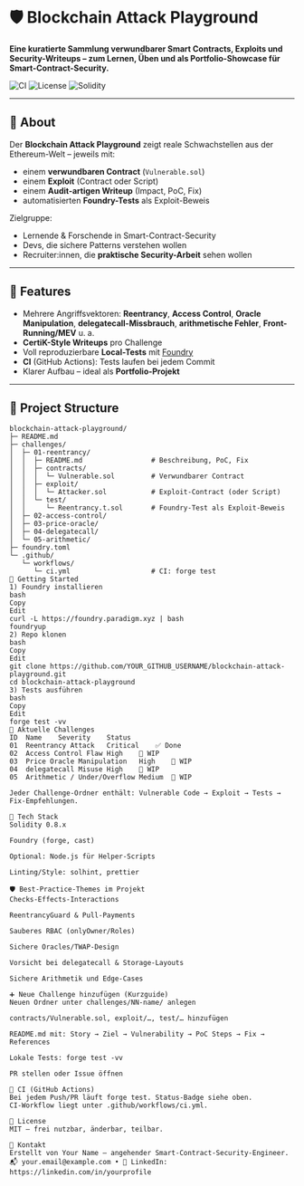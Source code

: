 # 🛡️ Blockchain Attack Playground

**Eine kuratierte Sammlung verwundbarer Smart Contracts, Exploits und Security-Writeups – zum Lernen, Üben und als Portfolio-Showcase für Smart-Contract-Security.**

![CI](https://img.shields.io/github/actions/workflow/status/YOUR_GITHUB_USERNAME/blockchain-attack-playground/ci.yml?label=tests&style=flat-square)
![License](https://img.shields.io/badge/license-MIT-green?style=flat-square)
![Solidity](https://img.shields.io/badge/solidity-%5E0.8.x-blue?style=flat-square)

---

## 📖 About
Der **Blockchain Attack Playground** zeigt reale Schwachstellen aus der Ethereum-Welt – jeweils mit:
- einem **verwundbaren Contract** (`Vulnerable.sol`)
- einem **Exploit** (Contract oder Script)
- einem **Audit-artigen Writeup** (Impact, PoC, Fix)
- automatisierten **Foundry-Tests** als Exploit-Beweis

Zielgruppe:
- Lernende & Forschende in Smart-Contract-Security
- Devs, die sichere Patterns verstehen wollen
- Recruiter:innen, die **praktische Security-Arbeit** sehen wollen

---

## 🎯 Features
- Mehrere Angriffsvektoren: **Reentrancy**, **Access Control**, **Oracle Manipulation**, **delegatecall-Missbrauch**, **arithmetische Fehler**, **Front-Running/MEV** u. a.
- **CertiK-Style Writeups** pro Challenge
- Voll reproduzierbare **Local-Tests** mit [Foundry](https://book.getfoundry.sh/)
- **CI** (GitHub Actions): Tests laufen bei jedem Commit
- Klarer Aufbau – ideal als **Portfolio-Projekt**

---

## 📂 Project Structure

```text
blockchain-attack-playground/
├─ README.md
├─ challenges/
│  ├─ 01-reentrancy/
│  │  ├─ README.md                 # Beschreibung, PoC, Fix
│  │  ├─ contracts/
│  │  │  └─ Vulnerable.sol         # Verwundbarer Contract
│  │  ├─ exploit/
│  │  │  └─ Attacker.sol           # Exploit-Contract (oder Script)
│  │  └─ test/
│  │     └─ Reentrancy.t.sol       # Foundry-Test als Exploit-Beweis
│  ├─ 02-access-control/
│  ├─ 03-price-oracle/
│  ├─ 04-delegatecall/
│  └─ 05-arithmetic/
├─ foundry.toml
└─ .github/
   └─ workflows/
      └─ ci.yml                    # CI: forge test
🚀 Getting Started
1) Foundry installieren
bash
Copy
Edit
curl -L https://foundry.paradigm.xyz | bash
foundryup
2) Repo klonen
bash
Copy
Edit
git clone https://github.com/YOUR_GITHUB_USERNAME/blockchain-attack-playground.git
cd blockchain-attack-playground
3) Tests ausführen
bash
Copy
Edit
forge test -vv
🧪 Aktuelle Challenges
ID	Name	Severity	Status
01	Reentrancy Attack	Critical	✅ Done
02	Access Control Flaw	High	🔄 WIP
03	Price Oracle Manipulation	High	🔄 WIP
04	delegatecall Misuse	High	🔄 WIP
05	Arithmetic / Under/Overflow	Medium	🔄 WIP

Jeder Challenge-Ordner enthält: Vulnerable Code → Exploit → Tests → Fix-Empfehlungen.

🧱 Tech Stack
Solidity 0.8.x

Foundry (forge, cast)

Optional: Node.js für Helper-Scripts

Linting/Style: solhint, prettier

🛡️ Best-Practice-Themes im Projekt
Checks-Effects-Interactions

ReentrancyGuard & Pull-Payments

Sauberes RBAC (onlyOwner/Roles)

Sichere Oracles/TWAP-Design

Vorsicht bei delegatecall & Storage-Layouts

Sichere Arithmetik und Edge-Cases

➕ Neue Challenge hinzufügen (Kurzguide)
Neuen Ordner unter challenges/NN-name/ anlegen

contracts/Vulnerable.sol, exploit/…, test/… hinzufügen

README.md mit: Story → Ziel → Vulnerability → PoC Steps → Fix → References

Lokale Tests: forge test -vv

PR stellen oder Issue öffnen

🧰 CI (GitHub Actions)
Bei jedem Push/PR läuft forge test. Status-Badge siehe oben.
CI-Workflow liegt unter .github/workflows/ci.yml.

📜 License
MIT – frei nutzbar, änderbar, teilbar.

💬 Kontakt
Erstellt von Your Name – angehender Smart-Contract-Security-Engineer.
📬 your.email@example.com • 🔗 LinkedIn: https://linkedin.com/in/yourprofile
